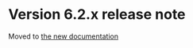 Version 6.2.x release note
==========================

Moved to [the new documentation](https://documentation.simplicite.io/versions/release-notes/v6-2)